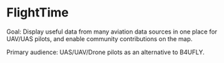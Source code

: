 # FlightTime
Goal: Display useful data from many aviation data sources in one place for UAV/UAS pilots, and enable community contributions on the map.

Primary audience: UAS/UAV/Drone pilots as an alternative to B4UFLY.
